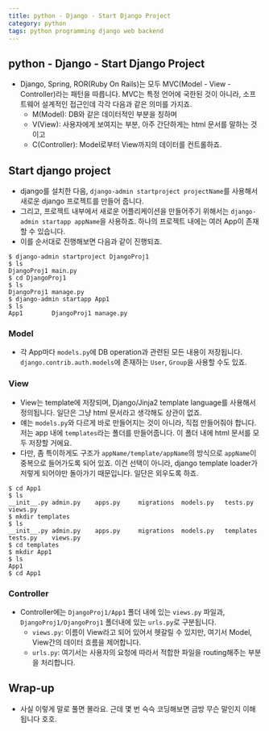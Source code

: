 ```yaml
---
title: python - Django - Start Django Project
category: python
tags: python programming django web backend 
---
```


## python - Django - Start Django Project

- Django, Spring, ROR(Ruby On Rails)는 모두 MVC(Model - View - Controller)라는 패턴을 따릅니다. MVC는 특정 언어에 국한된 것이 아니라, 소프트웨어 설계적인 접근인데 각각 다음과 같은 의미를 가지죠.
  - M(Model): DB와 같은 데이터적인 부분을 칭하며
  - V(View): 사용자에게 보여지는 부분, 아주 간단하게는 html 문서를 말하는 것이고
  - C(Controller): Model로부터 View까지의 데이터를 컨트롤하죠.

## Start django project

- django를 설치한 다음, `django-admin startproject projectName`를 사용해서 새로운 django 프로젝트를 만들어 줍니다.
- 그리고, 프로젝트 내부에서 새로운 어플리케이션을 만들어주기 위해서는 `django-admin startapp appName`을 사용하죠. 하나의 프로젝트 내에는 여러 App이 존재할 수 있습니다.
- 이를 순서대로 진행해보면 다음과 같이 진행되죠.

```plaintext
$ django-admin startproject DjangoProj1
$ ls                                               
DjangoProj1 main.py
$ cd DjangoProj1                                                                   
$ ls
DjangoProj1 manage.py
$ django-admin startapp App1
$ ls
App1        DjangoProj1 manage.py
```

### Model 

- 각 App마다 `models.py`에 DB operation과 관련된 모든 내용이 저장됩니다. `django.contrib.auth.models`에 존재하는 `User`, `Group`을 사용할 수도 있죠.

### View

- View는 template에 저장되며, Django/Jinja2 template language를 사용해서 정의됩니다. 일단은 그냥 html 문서라고 생각해도 상관이 없죠.
- 얘는 `models.py`와 다르게 바로 만들어지는 것이 아니라, 직접 만들어줘야 합니다. 저는 app 내에 `templates`라는 폴더를 만들어줍니다. 이 폴더 내에 html 문서를 모두 저장할 거에요.
- 다만, 좀 특이하게도 구조가 `appName/template/appName`의 방식으로 `appName`이 중복으로 들어가도록 되어 있죠. 이건 선택이 아니라, django template loader가 저렇게 되어야만 돌아가기 때문입니다. 일단은 외우도록 하죠.

```plaintext
$ cd App1
$ ls
__init__.py admin.py    apps.py     migrations  models.py   tests.py    views.py
$ mkdir templates
$ ls
__init__.py admin.py    apps.py     migrations  models.py   templates   tests.py    views.py
$ cd templates
$ mkdir App1
$ ls
App1
$ cd App1
```

### Controller

- Controller에는 `DjangoProj1/App1` 폴더 내에 있는 `views.py` 파일과, `DjangoProj1/DjangoProj1` 폴더내에 있는 `urls.py`로 구분됩니다.
  - `views.py`: 이름이 View라고 되어 있어서 헷갈릴 수 있지만, 여기서 Model, View간의 데이터 흐름을 제어합니다.
  - `urls.py`: 여기서는 사용자의 요청에 따라서 적합한 파일을 routing해주는 부분을 처리합니다.

## Wrap-up

- 사실 이렇게 말로 풀면 몰라요. 근데 몇 번 슥슥 코딩해보면 금방 무슨 말인지 이해됩니다 호호.
